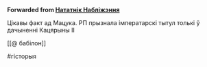 **Forwarded from [Нататнік Набліжэння](https://t.me/c/1417989827/2257)**

Цікавы факт ад Мацука. РП прызнала імператарскі тытул толькі ў дачыненні Кацярыны ІІ

[[@ бабілон]]

#гісторыя